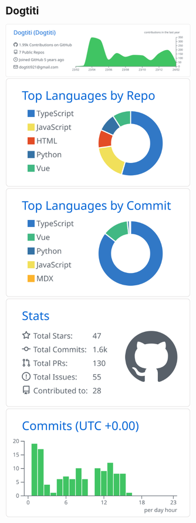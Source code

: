 # Dogtiti


[![](https://raw.githubusercontent.com/Dogtiti/Dogtiti/master/profile-summary-card-output/github/0-profile-details.svg)](https://github.com/Dogtiti/github-profile-summary-cards)
[![](https://raw.githubusercontent.com/Dogtiti/Dogtiti/master/profile-summary-card-output/github/1-repos-per-language.svg)](https://github.com/Dogtiti/github-profile-summary-cards) [![](https://raw.githubusercontent.com/Dogtiti/Dogtiti/master/profile-summary-card-output/github/2-most-commit-language.svg)](https://github.com/Dogtiti/github-profile-summary-cards)
[![](https://raw.githubusercontent.com/Dogtiti/Dogtiti/master/profile-summary-card-output/github/3-stats.svg)](https://github.com/Dogtiti/github-profile-summary-cards) [![](https://raw.githubusercontent.com/Dogtiti/Dogtiti/master/profile-summary-card-output/github/4-productive-time.svg)](https://github.com/Dogtiti/github-profile-summary-cards)

